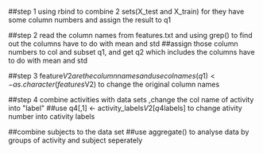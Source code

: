 ##step 1 using rbind to combine 2 sets(X_test and X_train) for they have some column numbers and assign the result to q1

##step 2 read the column names from features.txt and using grep() to find out the columns have to do with mean and std 
##assign those column numbers to col and subset q1, and get q2 which includes the columns have to do with mean and std

##step 3 feature$V2 are the column names and use  colnames(q1) <- as.character(features$V2) to change the original column names

##step 4 combine activities  with data sets ,change the col name of activity into "label"
##use q4[,1] <- activity_labels$V2[q4$labels] to change ativity number into cativity labels


##combine subjects to the data set
##use aggregate() to analyse data by groups of activity and subject seperately